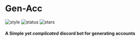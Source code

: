 # Gen-Acc
![ style ](https://badgen.net/badge/code%20style/standard/f2a)
![ status ](https://badgen.net/github/status/micromatch/micromatch/4.0.1)
![ stars ](https://badgen.net/github/license/micromatch/micromatch)
#### A Simple yet ***complicated*** discord bot for generating accounts
